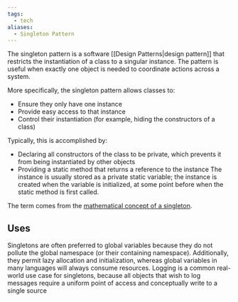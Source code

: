 ```yaml
---
tags:
  - tech
aliases:
  - Singleton Pattern
---
```

The singleton pattern is a software [[Design Patterns|design pattern]] that restricts the instantiation of a class to a singular instance.
The pattern is useful when exactly one object is needed to coordinate actions across a system.

More specifically, the singleton pattern allows classes to:
- Ensure they only have one instance
- Provide easy access to that instance
- Control their instantiation (for example, hiding the constructors of a class)

Typically, this is accomplished by:
- Declaring all constructors of the class to be private, which prevents it from being instantiated by other objects
- Providing a static method that returns a reference to the instance
The instance is usually stored as a private static variable; the instance is created when the variable is initialized, at some point before when the static method is first called.

The term comes from the [mathematical concept of a singleton](https://en.wikipedia.org/wiki/Singleton_(mathematics)).

## Uses

Singletons are often preferred to global variables because they do not pollute the global namespace (or their containing namespace). 
Additionally, they permit lazy allocation and initialization, whereas global variables in many languages will always consume resources.
Logging is a common real-world use case for singletons, because all objects that wish to log messages require a uniform point of access and conceptually write to a single source